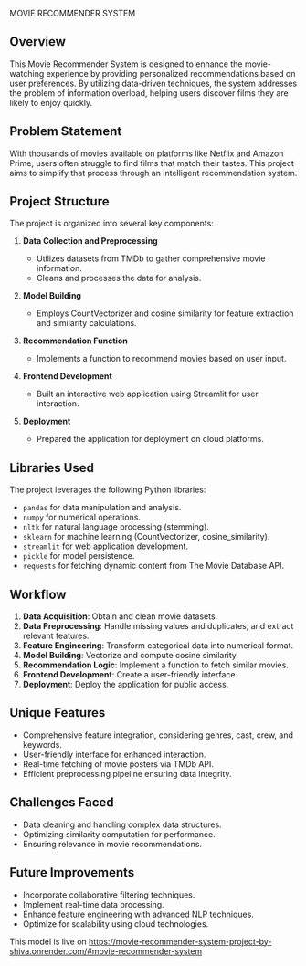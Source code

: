 MOVIE RECOMMENDER SYSTEM 

## Overview
This Movie Recommender System is designed to enhance the movie-watching experience by providing personalized recommendations based on user preferences. By utilizing data-driven techniques, the system addresses the problem of information overload, helping users discover films they are likely to enjoy quickly.

## Problem Statement
With thousands of movies available on platforms like Netflix and Amazon Prime, users often struggle to find films that match their tastes. This project aims to simplify that process through an intelligent recommendation system.

## Project Structure
The project is organized into several key components:
1. **Data Collection and Preprocessing**
   - Utilizes datasets from TMDb to gather comprehensive movie information.
   - Cleans and processes the data for analysis.

2. **Model Building**
   - Employs CountVectorizer and cosine similarity for feature extraction and similarity calculations.

3. **Recommendation Function**
   - Implements a function to recommend movies based on user input.

4. **Frontend Development**
   - Built an interactive web application using Streamlit for user interaction.

5. **Deployment**
   - Prepared the application for deployment on cloud platforms.

## Libraries Used
The project leverages the following Python libraries:
- `pandas` for data manipulation and analysis.
- `numpy` for numerical operations.
- `nltk` for natural language processing (stemming).
- `sklearn` for machine learning (CountVectorizer, cosine_similarity).
- `streamlit` for web application development.
- `pickle` for model persistence.
- `requests` for fetching dynamic content from The Movie Database API.

## Workflow
1. **Data Acquisition**: Obtain and clean movie datasets.
2. **Data Preprocessing**: Handle missing values and duplicates, and extract relevant features.
3. **Feature Engineering**: Transform categorical data into numerical format.
4. **Model Building**: Vectorize and compute cosine similarity.
5. **Recommendation Logic**: Implement a function to fetch similar movies.
6. **Frontend Development**: Create a user-friendly interface.
7. **Deployment**: Deploy the application for public access.

## Unique Features
- Comprehensive feature integration, considering genres, cast, crew, and keywords.
- User-friendly interface for enhanced interaction.
- Real-time fetching of movie posters via TMDb API.
- Efficient preprocessing pipeline ensuring data integrity.

## Challenges Faced
- Data cleaning and handling complex data structures.
- Optimizing similarity computation for performance.
- Ensuring relevance in movie recommendations.

## Future Improvements
- Incorporate collaborative filtering techniques.
- Implement real-time data processing.
- Enhance feature engineering with advanced NLP techniques.
- Optimize for scalability using cloud technologies.

This model is live on https://movie-recommender-system-project-by-shiva.onrender.com/#movie-recommender-system 
